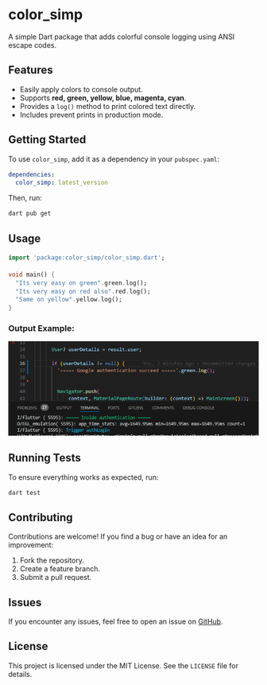 # color_simp

A simple Dart package that adds colorful console logging using ANSI escape codes.

## Features

- Easily apply colors to console output.
- Supports **red, green, yellow, blue, magenta, cyan**.
- Provides a `log()` method to print colored text directly.
- Includes prevent prints in production mode.

## Getting Started

To use `color_simp`, add it as a dependency in your `pubspec.yaml`:

```yaml
dependencies:
  color_simp: latest_version
```

Then, run:

```sh
dart pub get
```

## Usage

```dart
import 'package:color_simp/color_simp.dart';

void main() {
  "Its very easy on green".green.log();
  "Its very easy on red also".red.log();
  "Same on yellow".yellow.log();
}
```

### Output Example:

![Console Output Example](doc/example.png)

## Running Tests

To ensure everything works as expected, run:

```sh
dart test
```

## Contributing

Contributions are welcome! If you find a bug or have an idea for an improvement:

1. Fork the repository.
2. Create a feature branch.
3. Submit a pull request.

## Issues

If you encounter any issues, feel free to open an issue on [GitHub](https://github.com/yourusername/color_simp/issues).

## License

This project is licensed under the MIT License. See the `LICENSE` file for details.
